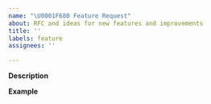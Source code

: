 ```yaml
---
name: "\U0001F680 Feature Request"
about: RFC and ideas for new features and improvements
title: ''
labels: feature
assignees: ''

---
```


**Description**  
<!-- A clear and concise description of the new feature. -->

**Example**  
<!-- A simple example of the new feature in action (include PHP code, YAML config, etc.)
     If the new feature changes an existing feature, include a simple before/after comparison. -->
